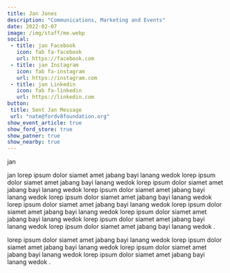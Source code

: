 ```yaml
---
title: Jan Jones
description: "Communications, Marketing and Events"
date: 2022-02-07
image: /img/staff/me.webp
social: 
 - title: jan Facebook
   icon: fab fa-facebook
   url: https://facebook.com
 - title: jan Instagram
   icon: fab fa-instagram
   url: https://instagram.com
 - title: jan Linkedin
   icon: fab fa-linkedin
   url: https://linkedin.com
button:
 title: Sent Jan Message
 url: "nate@fordv8foundation.org"
show_event_article: true
show_ford_store: true
show_patner: true
show_nearby: true
---
```

jan 

jan lorep ipsum dolor siamet amet jabang bayi lanang wedok lorep ipsum dolor siamet amet jabang bayi lanang wedok lorep ipsum dolor siamet amet jabang bayi lanang wedok lorep ipsum dolor siamet amet jabang bayi lanang wedok lorep ipsum dolor siamet amet jabang bayi lanang wedok lorep ipsum dolor siamet amet jabang bayi lanang wedok lorep ipsum dolor siamet amet jabang bayi lanang wedok lorep ipsum dolor siamet amet jabang bayi lanang wedok lorep ipsum dolor siamet amet jabang bayi lanang wedok lorep ipsum dolor siamet amet jabang bayi lanang wedok .

lorep ipsum dolor siamet amet jabang bayi lanang wedok lorep ipsum dolor siamet amet jabang bayi lanang wedok lorep ipsum dolor siamet amet jabang bayi lanang wedok lorep ipsum dolor siamet amet jabang bayi lanang wedok .
